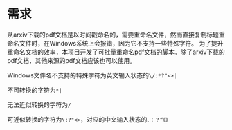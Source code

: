 # 需求

从arxiv下载的pdf文档是以时间戳命名的，需要重命名文件，然而直接复制标题重命名文件时，在Windows系统上会报错，因为它不支持一些特殊字符。
为了提升重命名文档的效率，本项目开发了可批量重命名pdf文档的脚本。除了arxiv下载的pdf文档，其他来源的pdf文档应该也可以使用。

Windows文件名不支持的特殊字符为英文输入状态的`\/:*?"<>|`

不可转换的字符为`*|`

无法近似转换的字符为`/`

可近似转换的字符为`\:?"<>`，对应的中文输入状态的`、：？“《》`

